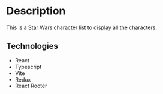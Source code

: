 # Description

This is a Star Wars character list to display all the characters.

## Technologies

- React
- Typescript
- Vite
- Redux
- React Rooter
